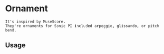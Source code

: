 # Ornament
` It's inspired by MuseScore. `  
` They're ornaments for Sonic PI included arpeggio, glissando, or pitch bend. `
## Usage

